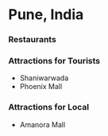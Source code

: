 # Pune, India

### Restaurants

### Attractions for Tourists

- Shaniwarwada
- Phoenix Mall

### Attractions for Local
- Amanora Mall
